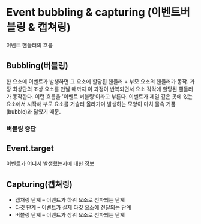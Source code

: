 # Event bubbling & capturing (이벤트버블링 & 캡쳐링)
이벤트 핸들러의 흐름

  ## Bubbling(버블링)
  한 요소에 이벤트가 발생하면 그 요소에 할당된 핸들러 + 부모 요소의 핸들러가 동작.
  가장 최상단의 조상 요소를 만날 때까지 이 과정이 반복되면서 요소 각각에 할당된 핸들러가 동작한다.
  이런 흐름을 '이벤트 버블링’이라고 부른다. 이벤트가 제일 깊은 곳에 있는 요소에서 시작해 부모 요소를 거슬러 올라가며 발생하는 모양이 마치 물속 거품(bubble)과 닮았기 때문.
  
   ### 버블링 중단
  
  ## Event.target
  이벤트가 어디서 발생했는지에 대한 정보
  
  ## Capturing(캡쳐링)
  - 캡처링 단계 – 이벤트가 하위 요소로 전파되는 단계
  - 타깃 단계 – 이벤트가 실제 타깃 요소에 전달되는 단계
  - 버블링 단계 – 이벤트가 상위 요소로 전파되는 단계
  

